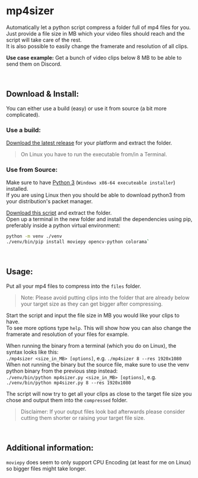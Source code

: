 # mp4sizer
Automatically let a python script compress a folder full of mp4 files for you.  
Just provide a file size in MB which your video files should reach and the script will take care of the rest.  
It is also possible to easily change the framerate and resolution of all clips.  

**Use case example:** Get a bunch of video clips below 8 MB to be able to send them on Discord.  

&nbsp;

## Download & Install:  
You can either use a build (easy) or use it from source (a bit more complicated).  

### Use a build:  
[Download the latest release](https://github.com/3urobeat/mp4sizer/releases) for your platform and extract the folder.  
> On Linux you have to run the executable from/in a Terminal.  

### Use from Source:  
Make sure to have [Python 3](https://www.python.org/downloads/) (`Windows x86-64 executeable installer`) installed.  
If you are using Linux then you should be able to download python3 from your distribution's packet manager.  

[Download this script](https://github.com/3urobeat/mp4sizer/archive/master.zip) and extract the folder.  
Open up a terminal in the new folder and install the dependencies using pip, preferably inside a python virtual environment:  
```bash
python -m venv ./venv
./venv/bin/pip install moviepy opencv-python colorama`
```

&nbsp;

## Usage:  
Put all your mp4 files to compress into the `files` folder.  
> Note: Please avoid putting clips into the folder that are already below your target size as they can get bigger after compressing.  
  
Start the script and input the file size in MB you would like your clips to have.  
To see more options type `help`. This will show how you can also change the framerate and resolution of your files for example.  

When running the binary from a terminal (which you do on Linux), the syntax looks like this:  
`./mp4sizer <size_in_MB> [options]`, e.g. `./mp4sizer 8 --res 1920x1080`  
When not running the binary but the source file, make sure to use the venv python binary from the previous step instead:  
`./venv/bin/python mp4sizer.py <size_in_MB> [options]`, e.g. `./venv/bin/python mp4sizer.py 8 --res 1920x1080`

The script will now try to get all your clips as close to the target file size you chose and output them into the `compressed` folder.  
> Disclaimer: If your output files look bad afterwards please consider cutting them shorter or raising your target file size.  

&nbsp;

## Additional information:  
`moviepy` does seem to only support CPU Encoding (at least for me on Linux) so bigger files might take longer.  
